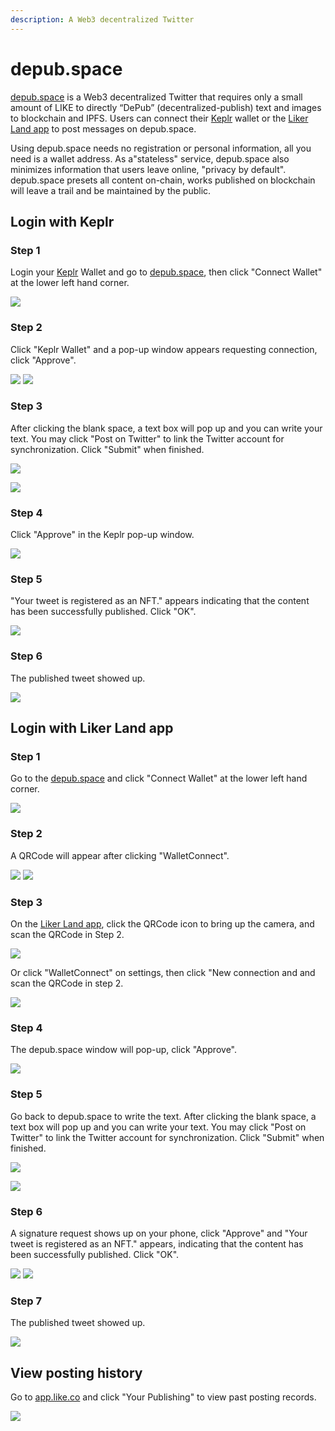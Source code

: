 ```yaml
---
description: A Web3 decentralized Twitter
---
```


# depub.space

[depub.space](https://depub.space/) is a Web3 decentralized Twitter that requires only a small amount of LIKE to directly “DePub” (decentralized-publish) text and images to blockchain and IPFS. Users can connect their [Keplr](../../general-guides/wallet/keplr/) wallet or the [Liker Land app](../liker-land/download.md) to post messages on depub.space.

Using depub.space needs no registration or personal information, all you need is a wallet address. As a"stateless" service, depub.space also minimizes information that users leave online, "privacy by default". depub.space presets all content on-chain, works published on blockchain will leave a trail and be maintained by the public.

## Login with Keplr

### Step 1

Login your [Keplr](../../general-guides/wallet/keplr/) Wallet and go to [depub.space](https://depub.space/), then click "Connect Wallet" at the lower left hand corner.

![](<../../.gitbook/assets/depub.space 1.png>)

### Step 2

Click "Keplr Wallet" and a pop-up window appears requesting connection, click "Approve".

![](<../../.gitbook/assets/depub.SPACE 2.png>) ![](<../../.gitbook/assets/depub.SPACE 3-K.png>)

### Step 3

After clicking the blank space, a text box will pop up and you can write your text. You may click "Post on Twitter" to link the Twitter account for synchronization. Click "Submit" when finished.

![](<../../.gitbook/assets/depub.space 3.png>)

![](<../../.gitbook/assets/depub.space 4.png>)

### Step 4

Click "Approve" in the Keplr pop-up window.

![](<../../.gitbook/assets/depub.space 5.png>)

### Step 5

"Your tweet is registered as an NFT." appears indicating that the content has been successfully published. Click "OK".

![](<../../.gitbook/assets/depub.space 6.png>)

### Step 6

The published tweet showed up.

![](<../../.gitbook/assets/depub.space 7.png>)

## Login with Liker Land app

### Step 1

Go to the [depub.space](https://depub.space/) and click "Connect Wallet" at the lower left hand corner.

![](<../../.gitbook/assets/depub.space 1.png>)

### Step 2

A QRCode will appear after clicking "WalletConnect".

![](<../../.gitbook/assets/depub.SPACE 2.png>) ![](<../../.gitbook/assets/depub.SPACE 3.png>)

### Step 3

On the [Liker Land app](../liker-land/download.md), click the QRCode icon to bring up the camera, and scan the QRCode in Step 2.

![](<../../.gitbook/assets/depub.SPACE 4-en.png>)

Or click "WalletConnect" on settings, then click "New connection and and scan the QRCode in step 2.

![](<../../.gitbook/assets/depub.space wc 5-en.png>)

### Step 4

The depub.space window will pop-up, click "Approve".

![](<../../.gitbook/assets/depub.space wc 6-en.png>)

### Step 5

Go back to depub.space to write the text. After clicking the blank space, a text box will pop up and you can write your text. You may  click "Post on Twitter" to link the Twitter account for synchronization. Click "Submit" when finished.

![](<../../.gitbook/assets/depub.space wc 7.png>)

![](<../../.gitbook/assets/depub.space 4.png>)

### Step 6

A signature request shows up on your phone, click "Approve" and "Your tweet is registered as an NFT." appears, indicating that the content has been successfully published. Click "OK".

![](<../../.gitbook/assets/depub.space wc 8-en.png>) ![](<../../.gitbook/assets/depub.space 6.png>)

### Step 7

The published tweet showed up.

![](<../../.gitbook/assets/depub.space wc 9.png>)

## View posting history

Go to [app.like.co](https://app.like.co/) and click "Your Publishing" to view past posting records.

![](<../../.gitbook/assets/depub.space wc 10.png>)
